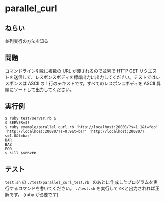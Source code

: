 # parallel_curl

## ねらい

並列実行の方法を知る

## 問題

コマンドライン引数に複数の URL が渡されるので並列で HTTP GET リクエストを送信して、レスポンスボディを標準出力に出力してください。テストではレスポンスは ASCII の 1 行のテキストです。すべてのレスポンスボディを ASCII 昇順にソートして出力してください。

## 実行例

    $ ruby test/server.rb &
    $ SERVER=$!
    $ ruby example/parallel_curl.rb 'http://localhost:20080/?s=1.1&t=foo' 'http://localhost:20080/?s=0.9&t=bar' 'http://localhost:20080/?s=1.0&t=baz'
    BAR
    BAZ
    FOO
    $ kill $SERVER

## テスト

`test.sh` の `./test/parallel_curl_test.rb ` のあとに作成したプログラムを実行するコマンドを書いてください。
`./test.sh` を実行して `OK` と出力されれば正解です。
(ruby が必要です)
